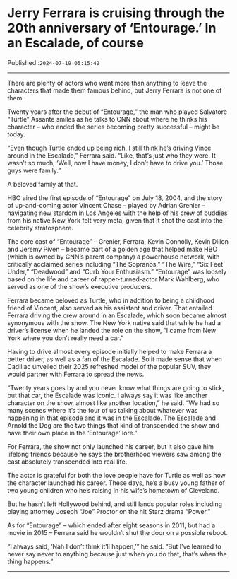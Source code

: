# Jerry Ferrara is cruising through the 20th anniversary of ‘Entourage.’ In an Escalade, of course

Published :`2024-07-19 05:15:42`

---

There are plenty of actors who want more than anything to leave the characters that made them famous behind, but Jerry Ferrara is not one of them.

Twenty years after the debut of “Entourage,” the man who played Salvatore “Turtle” Assante smiles as he talks to CNN about where he thinks his character – who ended the series becoming pretty successful – might be today.

“Even though Turtle ended up being rich, I still think he’s driving Vince around in the Escalade,” Ferrara said. “Like, that’s just who they were. It wasn’t so much, ‘Well, now I have money, I don’t have to drive you.’ Those guys were family.”

A beloved family at that.

HBO aired the first episode of “Entourage” on July 18, 2004, and the story of up-and-coming actor Vincent Chase – played by Adrian Grenier – navigating new stardom in Los Angeles with the help of his crew of buddies from his native New York felt very meta, given that it shot the cast into the celebrity stratosphere.

The core cast of “Entourage” – Grenier, Ferrara, Kevin Connolly, Kevin Dillon and Jeremy Piven – became part of a golden age that helped make HBO (which is owned by CNN’s parent company) a powerhouse network, with critically acclaimed series including “The Sopranos,” “The Wire,” “Six Feet Under,” “Deadwood” and “Curb Your Enthusiasm.” “Entourage” was loosely based on the life and career of rapper-turned-actor Mark Wahlberg, who served as one of the show’s executive producers.

Ferrara became beloved as Turtle, who in addition to being a childhood friend of Vincent, also served as his assistant and driver. That entailed Ferrara driving the crew around in an Escalade, which soon became almost synonymous with the show. The New York native said that while he had a driver’s license when he landed the role on the show, “I came from New York where you don’t really need a car.”

Having to drive almost every episode initially helped to make Ferrara a better driver, as well as a fan of the Escalade. So it made sense that when Cadillac unveiled their 2025 refreshed model of the popular SUV, they would partner with Ferrara to spread the news.

“Twenty years goes by and you never know what things are going to stick, but that car, the Escalade was iconic. I always say it was like another character on the show, almost like another location,” he said. “We had so many scenes where it’s the four of us talking about whatever was happening in that episode and it was in the Escalade. The Escalade and Arnold the Dog are the two things that kind of transcended the show and have their own place in the ‘Entourage’ lore.”

For Ferrara, the show not only launched his career, but it also gave him lifelong friends because he says the brotherhood viewers saw among the cast absolutely transcended into real life.

The actor is grateful for both the love people have for Turtle as well as how the character launched his career. These days, he’s a busy young father of two young children who he’s raising in his wife’s hometown of Cleveland.

But he hasn’t left Hollywood behind, and still lands popular roles including playing attorney Joseph “Joe” Proctor on the hit Starz drama “Power.”

As for “Entourage” – which ended after eight seasons in 2011, but had a movie in 2015 – Ferrara said he wouldn’t shut the door on a possible reboot.

“I always said, ‘Nah I don’t think it’ll happen,’” he said. “But I’ve learned to never say never to anything because just when you do that, that’s when the thing happens.”

---

